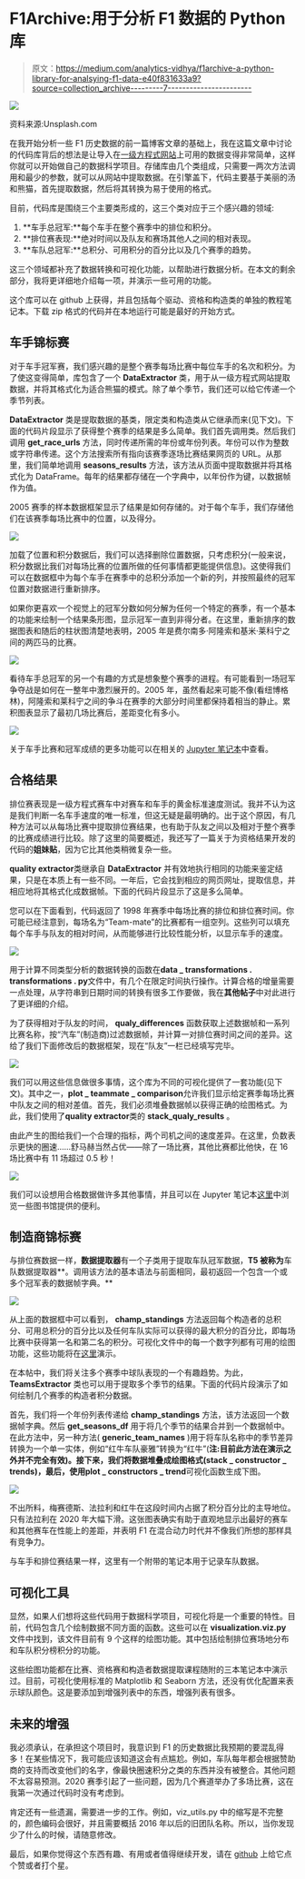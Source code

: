# F1Archive:用于分析 F1 数据的 Python 库

> 原文：<https://medium.com/analytics-vidhya/f1archive-a-python-library-for-analsying-f1-data-e40f831633a9?source=collection_archive---------7----------------------->

![](img/50e750004f2285a812fd1e6f5b42ad14.png)

资料来源:Unsplash.com

在我开始分析一些 F1 历史数据的前一篇博客文章的基础上，我在这篇文章中讨论的代码库背后的想法是让导入在[一级方程式网站](https://www.formula1.com/en/results.html)上可用的数据变得非常简单，这样你就可以开始做自己的数据科学项目。存储库由几个类组成，只需要一两次方法调用和最少的参数，就可以从网站中提取数据。在引擎盖下，代码主要基于美丽的汤和熊猫，首先提取数据，然后将其转换为易于使用的格式。

目前，代码库是围绕三个主要类形成的，这三个类对应于三个感兴趣的领域:

1.  **车手总冠军:**每个车手在整个赛季中的排位和积分。
2.  **排位赛表现:**绝对时间以及队友和赛场其他人之间的相对表现。
3.  **车队总冠军:**总积分、可用积分的百分比以及几个赛季的趋势。

这三个领域都补充了数据转换和可视化功能，以帮助进行数据分析。在本文的剩余部分，我将更详细地介绍每一项，并演示一些可用的功能。

这个库可以在 github 上获得，并且包括每个驱动、资格和构造类的单独的教程笔记本。下载 zip 格式的代码并在本地运行可能是最好的开始方式。

## 车手锦标赛

对于车手冠军赛，我们感兴趣的是整个赛季每场比赛中每位车手的名次和积分。为了使这变得简单，库包含了一个 **DataExtractor** 类，用于从一级方程式网站提取数据，并将其格式化为适合熊猫的模式。除了单个季节，我们还可以给它传递一个季节列表。

**DataExtractor** 类是提取数据的基类，限定类和构造类从它继承而来(见下文)。下面的代码片段显示了获得整个赛季的结果是多么简单。我们首先调用类。然后我们调用 **get_race_urls** 方法，同时传递所需的年份或年份列表。年份可以作为整数或字符串传递。这个方法搜索所有指向该赛季逐场比赛结果网页的 URL。从那里，我们简单地调用 **seasons_results** 方法，该方法从页面中提取数据并将其格式化为 DataFrame。每年的结果都存储在一个字典中，以年份作为键，以数据帧作为值。

2005 赛季的样本数据框架显示了结果是如何存储的。对于每个车手，我们存储他们在该赛季每场比赛中的位置，以及得分。

![](img/eef5b22fb3734ae7a065fd5c41e17aff.png)

加载了位置和积分数据后，我们可以选择删除位置数据，只考虑积分(一般来说，积分数据比我们对每场比赛的位置所做的任何事情都更能提供信息)。这使得我们可以在数据框中为每个车手在赛季中的总积分添加一个新的列，并按照最终的冠军位置对数据进行重新排序。

如果你更喜欢一个视觉上的冠军分数如何分解为任何一个特定的赛季，有一个基本的功能来绘制一个结果条形图，显示冠军一直到非得分者。在这里，重新排序的数据图表和随后的柱状图清楚地表明，2005 年是费尔南多·阿隆索和基米·莱科宁之间的两匹马的比赛。

![](img/8f39fd2f04f16a6c7a798e09342fddfe.png)

看待车手总冠军的另一个有趣的方式是想象整个赛季的进程。有可能看到一场冠军争夺战是如何在一整年中激烈展开的。2005 年，虽然看起来可能不像(看纽博格林)，阿隆索和莱科宁之间的争斗在赛季的大部分时间里都保持着相当的静止。累积图表显示了最初几场比赛后，差距变化有多小。

![](img/86ddb45f932e0f9b53eef0267cae8897.png)

关于车手比赛和冠军成绩的更多功能可以在相关的 [Jupyter 笔记本](https://github.com/cfcooney/F1Archive/blob/main/DriversChampData.ipynb)中查看。

## 合格结果

排位赛表现是一级方程式赛车中对赛车和车手的黄金标准速度测试。我并不认为这是我们判断一名车手速度的唯一标准，但这无疑是最明确的。出于这个原因，有几种方法可以从每场比赛中提取排位赛结果，也有助于队友之间以及相对于整个赛季的比赛成绩进行比较。除了这里的简要概述，我还写了一篇关于为资格结果开发的代码的**姐妹贴**，因为它比其他类稍微复杂一些。

**quality extractor**类继承自 **DataExtractor** 并有效地执行相同的功能来鉴定结果，只是在本质上有一些不同。一年后，它会找到相应的网页网址，提取信息，并相应地将其格式化成数据帧。下面的代码片段显示了这是多么简单。

您可以在下面看到，代码返回了 1998 年赛季中每场比赛的排位和排位赛时间。你可能已经注意到，每场名为“Team-mate”的比赛都有一组空列。这些列可以填充每个车手与队友的相对时间，从而能够进行比较性能分析，以显示车手的速度。

![](img/b706e3fcd0730fde1e130725840cb5e2.png)

用于计算不同类型分析的数据转换的函数在**data _ transformations . transformations . py**文件中，有几个在限定时间执行操作。计算合格的增量需要一点处理，从字符串到日期时间的转换有很多工作要做，我在**其他帖子**中对此进行了更详细的介绍。

为了获得相对于队友的时间， **qualy_differences** 函数获取上述数据帧和一系列比赛名称，按“汽车”(制造商)过滤数据帧，并计算一对排位赛时间之间的差异。这给了我们下面修改后的数据框架，现在“队友”一栏已经填写完毕。

![](img/1d4f2eb1356ab5bb53f62175cc8cf51c.png)

我们可以用这些信息做很多事情，这个库为不同的可视化提供了一套功能(见下文)。其中之一，**plot _ teammate _ comparison**允许我们显示给定赛季每场比赛中队友之间的相对差值。首先，我们必须堆叠数据帧以获得正确的绘图格式。为此，我们使用了**quality extractor**类的 **stack_qualy_results** 。

由此产生的图给我们一个合理的指标，两个司机之间的速度差异。在这里，负数表示更快的圈速……舒马赫当然占优——除了一场比赛，其他比赛都比他快，在 16 场比赛中有 11 场超过 0.5 秒！

![](img/fb531ca79e669967baad551e3647518f.png)

我们可以设想用合格数据做许多其他事情，并且可以在 Jupyter 笔记本[这里](https://github.com/cfcooney/F1Archive/blob/main/QualifyingComparisons.ipynb)中浏览一些图书馆提供的便利。

## 制造商锦标赛

与排位赛数据一样，**数据提取器**有一个子类用于提取车队冠军数据，**T5 被称为**车队数据提取器**。调用该方法的基本语法与前面相同，最初返回一个包含一个或多个冠军表的数据帧字典。**

![](img/d9a25855341397d6ec3729b9d83f8efd.png)

从上面的数据框中可以看到， **champ_standings** 方法返回每个构造者的总积分、可用总积分的百分比以及任何车队实际可以获得的最大积分的百分比，即每场比赛中获得第一名和第二名的积分。可视化文件中的每一个数字列都有可用的绘图功能，这些功能将在[这里](https://github.com/cfcooney/F1Archive/blob/main/ConstructorsChampData.ipynb)演示。

在本帖中，我们将关注多个赛季中球队表现的一个有趣趋势。为此， **TeamsExtractor** 类也可以用于提取多个季节的结果。下面的代码片段演示了如何绘制几个赛季的构造者积分数据。

首先，我们将一个年份列表传递给 **champ_standings** 方法，该方法返回一个数据帧字典。然后 **get_seasons_df** 用于将几个季节的结果合并到一个数据帧中。在此方法中，另一种方法( **generic_team_names** )用于将车队名称中的季节差异转换为一个单一实体，例如“红牛车队豪雅”转换为“红牛”(**注:**目前此方法在演示之外并不完全有效)。接下来，我们将数据堆叠成绘图格式(**stack _ constructor _ trends**)，最后，使用**plot _ constructors _ trend**可视化函数生成下图。

![](img/076b03007310564bba937bf1bdc55fc9.png)

不出所料，梅赛德斯、法拉利和红牛在这段时间内占据了积分百分比的主导地位。只有法拉利在 2020 年大幅下滑。这张图表确实有助于直观地显示出最好的赛车和其他赛车在性能上的差距，并表明 F1 在混合动力时代并不像我们所想的那样具有竞争力。

与车手和排位赛结果一样，这里有一个附带的笔记本用于记录车队数据。

## 可视化工具

显然，如果人们想将这些代码用于数据科学项目，可视化将是一个重要的特性。目前，代码包含几个绘制数据不同方面的函数。这些可以在 **visualization.viz.py** 文件中找到，该文件目前有 9 个这样的绘图功能。其中包括绘制排位赛场地分布和车队积分榜积分的功能。

这些绘图功能都在比赛、资格赛和构造者数据提取课程随附的三本笔记本中演示过。目前，可视化使用标准的 Matplotlib 和 Seaborn 方法，还没有优化配置来表示球队颜色。这是要添加到增强列表中的东西，增强列表有很多。

## 未来的增强

我必须承认，在承担这个项目时，我意识到 F1 的历史数据比我预期的要混乱得多！在某些情况下，我可能应该知道这会有点尴尬。例如，车队每年都会根据赞助商的支持而改变他们的名字，像最快圈速积分之类的东西并没有被整合。其他问题不太容易预测。2020 赛季引起了一些问题，因为几个赛道举办了多场比赛，这在我第一次通过代码时没有考虑到。

肯定还有一些遗漏，需要进一步的工作。例如，viz_utils.py 中的缩写是不完整的，颜色编码会很好，并且需要概括 2016 年以后的旧团队名称。所以，当你发现少了什么的时候，请随意修改。

最后，如果你觉得这个东西有趣、有用或者值得继续开发，请在 [github](https://github.com/cfcooney/F1Archive) 上给它点个赞或者打个星。